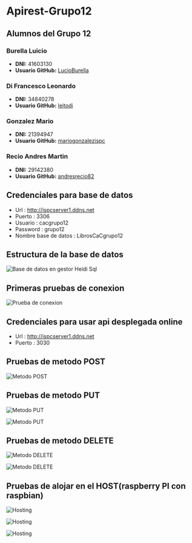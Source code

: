 # Apirest-Grupo12

## Alumnos del Grupo 12

### Burella Luicio
- **DNI:** 41603130
- **Usuario GitHub:** [LucioBurella](https://github.com/LucioBurella)

### Di Francesco Leonardo
- **DNI:** 34840278
- **Usuario GitHub:** [leitodi](https://github.com/leitodi)

### Gonzalez Mario
- **DNI:** 21394947
- **Usuario GitHub:** [mariogonzalezispc](https://github.com/mariogonzalezispc)

### Recio Andres Martin
- **DNI:** 29142380
- **Usuario GitHub:** [andresrecio82](https://github.com/andresrecio82)






## Credenciales para base de datos 


- Url :    http://ispcserver1.ddns.net
- Puerto : 3306 
- Usuario : cacgrupo12
- Password : grupo12
- Nombre base de datos : LibrosCaCgrupo12

## Estructura de la base de datos

![Base de datos en gestor Heidi Sql](./img/BD.png)
<br>

## Primeras pruebas de conexion  

![Prueba de conexion](./img/Conexion%20exitosa.png)
<br>

## Credenciales para usar api desplegada online 


- Url :    http://ispcserver1.ddns.net
- Puerto : 3030



## Pruebas de metodo POST  

![Metodo POST](./img/Post.png)
<br>

## Pruebas de metodo PUT 

![Metodo PUT](./img/Put01.png)
<br>

![Metodo PUT](./img/Put02.png)
<br>

## Pruebas de metodo DELETE

![Metodo DELETE](./img/Delete_01.png)
<br>

![Metodo DELETE](./img/Delete_02.png)
<br>

## Pruebas de alojar en el HOST(raspberry PI con raspbian)

![Hosting](./img/Host01.png)
<br>

![Hosting](./img/Host%202.png)
<br>

![Hosting](./img/Host%203.png)
<br>

